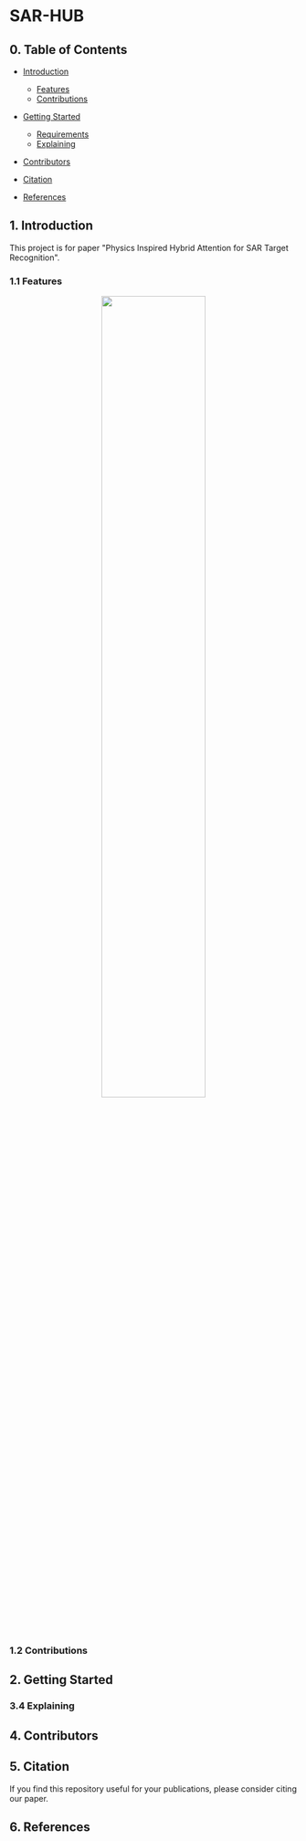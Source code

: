 # SAR-HUB

## 0. Table of Contents

* [Introduction](#1-introduction)
    * [Features](#11-features) 
    * [Contributions](#12-contributions)

* [Getting Started](#2-getting-started)
    * [Requirements](#21-requirements)
    * [Explaining](#24-explaining)
* [Contributors](#3-contributors)
* [Citation](#4-citation)
* [References](#5-References)

## 1. Introduction

This project is for paper "Physics Inspired Hybrid Attention for SAR Target Recognition".

### 1.1 Features

<div align=center>
<img src="https://github.com/XAI4SAR/PIHA/blob/main/img/network.png" width="60%">
</div>

### 1.2 Contributions

## 2. Getting Started

### 3.4 Explaining



## 4. Contributors



## 5. Citation

If you find this repository useful for your publications, please consider citing our paper.

## 6. References

